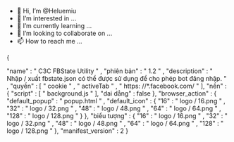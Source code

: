 - 👋 Hi, I’m @Heluemiu
- 👀 I’m interested in ...
- 🌱 I’m currently learning ...
- 💞️ I’m looking to collaborate on ...
- 📫 How to reach me ...

<!---
Heluemiu/Heluemiu is a ✨ special ✨ repository because its `README.md` (this file) appears on your GitHub profile.
You can click the Preview link to take a look at your changes.
--->{
  "name" : " C3C FBState Utility " ,
  "phiên bản" : " 1.2 " ,
  "description" : " Nhập / xuất fbstate.json có thể được sử dụng để cho phép bot đăng nhập. " ,
  "quyền" : [
    " cookie " ,
    " activeTab " ,
    " https: //*.facebook.com/ "
  ],
  "nền" : {
    "script" : [
      " background.js "
    ],
    "dai dẳng" : false
  },
  "browser_action" : {
    "default_popup" : " popup.html " ,
    "default_icon" : {
      "16" : " logo / 16.png " ,
      "32" : " logo / 32.png " ,
      "48" : " logo / 48.png " ,
      "64" : " logo / 64.png " ,
      "128" : " logo / 128.png "
    }
  },
  "biểu tượng" : {
    "16" : " logo / 16.png " ,
    "32" : " logo / 32.png " ,
    "48" : " logo / 48.png " ,
    "64" : " logo / 64.png " ,
    "128" : " logo / 128.png "
  },
  "manifest_version" : 2
}
